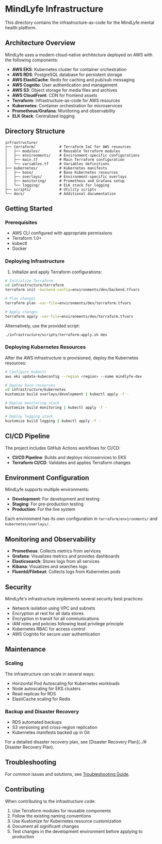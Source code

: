 # MindLyfe Infrastructure

This directory contains the infrastructure-as-code for the MindLyfe mental health platform.

## Architecture Overview

MindLyfe uses a modern cloud-native architecture deployed on AWS with the following components:

- **AWS EKS**: Kubernetes cluster for container orchestration
- **AWS RDS**: PostgreSQL database for persistent storage
- **AWS ElastiCache**: Redis for caching and pub/sub messaging
- **AWS Cognito**: User authentication and management
- **AWS S3**: Object storage for media files and archives
- **AWS CloudFront**: CDN for frontend assets
- **Terraform**: Infrastructure-as-code for AWS resources
- **Kubernetes**: Container orchestration for microservices
- **Prometheus/Grafana**: Monitoring and observability
- **ELK Stack**: Centralized logging

## Directory Structure

```
infrastructure/
├── terraform/           # Terraform IaC for AWS resources
│   ├── modules/         # Reusable Terraform modules
│   ├── environments/    # Environment-specific configurations
│   ├── main.tf          # Main Terraform configuration
│   └── variables.tf     # Variables definitions
├── kubernetes/          # Kubernetes manifests
│   ├── base/            # Base Kubernetes resources
│   ├── overlays/        # Environment-specific overlays
│   ├── monitoring/      # Prometheus and Grafana setup
│   └── logging/         # ELK stack for logging
├── scripts/             # Utility scripts
└── docs/                # Additional documentation
```

## Getting Started

### Prerequisites

- AWS CLI configured with appropriate permissions
- Terraform 1.0+
- kubectl
- Docker

### Deploying Infrastructure

1. Initialize and apply Terraform configurations:

```bash
# Initialize Terraform
cd infrastructure/terraform
terraform init -backend-config=environments/dev/backend.tfvars

# Plan changes
terraform plan -var-file=environments/dev/terraform.tfvars

# Apply changes
terraform apply -var-file=environments/dev/terraform.tfvars
```

Alternatively, use the provided script:

```bash
./infrastructure/scripts/terraform-apply.sh dev
```

### Deploying Kubernetes Resources

After the AWS infrastructure is provisioned, deploy the Kubernetes resources:

```bash
# Configure kubectl
aws eks update-kubeconfig --region <region> --name mindlyfe-dev

# Deploy base resources
cd infrastructure/kubernetes
kustomize build overlays/development | kubectl apply -f -

# Deploy monitoring stack
kustomize build monitoring | kubectl apply -f -

# Deploy logging stack
kustomize build logging | kubectl apply -f -
```

## CI/CD Pipeline

The project includes GitHub Actions workflows for CI/CD:

- **CI/CD Pipeline**: Builds and deploys microservices to EKS
- **Terraform CI/CD**: Validates and applies Terraform changes

## Environment Configuration

MindLyfe supports multiple environments:

- **Development**: For development and testing
- **Staging**: For pre-production testing
- **Production**: For the live system

Each environment has its own configuration in `terraform/environments/` and `kubernetes/overlays/`.

## Monitoring and Observability

- **Prometheus**: Collects metrics from services
- **Grafana**: Visualizes metrics and provides dashboards
- **Elasticsearch**: Stores logs from all services
- **Kibana**: Visualizes and searches logs
- **Fluentd/Filebeat**: Collects logs from Kubernetes pods

## Security

MindLyfe's infrastructure implements several security best practices:

- Network isolation using VPC and subnets
- Encryption at rest for all data stores
- Encryption in transit for all communications
- IAM roles and policies following least privilege principle
- Kubernetes RBAC for access control
- AWS Cognito for secure user authentication

## Maintenance

### Scaling

The infrastructure can scale in several ways:

- Horizontal Pod Autoscaling for Kubernetes workloads
- Node autoscaling for EKS clusters
- Read replicas for RDS
- ElastiCache scaling for Redis

### Backup and Disaster Recovery

- RDS automated backups
- S3 versioning and cross-region replication
- Kubernetes manifests backed up in Git

For a detailed disaster recovery plan, see [Disaster Recovery Plan](../# Disaster Recovery Plan).

## Troubleshooting

For common issues and solutions, see [Troubleshooting Guide](docs/troubleshooting.md).

## Contributing

When contributing to the infrastructure code:

1. Use Terraform modules for reusable components
2. Follow the existing naming conventions
3. Use Kustomize for Kubernetes resource customization
4. Document all significant changes
5. Test changes in the development environment before applying to production